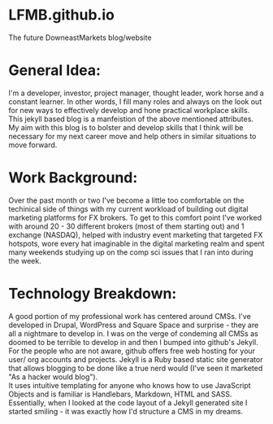 # LFMB.github.io
The future DowneastMarkets blog/website

# General Idea:
I'm a developer, investor, project manager, thought leader, work horse and a constant learner. In other words, I fill many roles and always on the look out for new ways to effectively develop and hone practical workplace skills. This jekyll based blog is a manfeistion of the above mentioned attributes. My aim with this blog is to bolster and develop skills that I think will be necessary for my next career move and help others in similar situations to move forward.

# Work Background:
Over the past month or two I've become a little too comfortable on the techinical side of things with my current workload of building out digital marketing platforms for FX brokers.
To get to this comfort point I've worked with around 20 - 30 different brokers (most of them starting out) and 1 exchange (NASDAQ), helped with industry event marketing that targeted FX hotspots, wore every hat imaginable in the digital marketing realm and spent many weekends studying up on the comp sci issues that I ran into during the week.


# Technology Breakdown:
A good portion of my professional work has centered around CMSs. I've developed in Drupal, WordPress and Square Space and surprise - they are all a nightmare to develop in. 
I was on the verge of condeming all CMSs as doomed to be terrible to develop in and then I bumped into github's Jekyll. For the people who are not aware, github offers free web hosting for your user/ org accounts and projects.
Jekyll is a Ruby based static site generator that allows blogging to be done like a true nerd would (I've seen it marketed "As a hacker would blog").  
It uses intuitive templating for anyone who knows how to use JavaScript Objects and is familiar is Handlebars, Markdown, HTML and SASS. 
Essentially, when I looked at the code layout of a Jekyll generated site I started smiling - it was exactly how I'd structure a CMS in my dreams.

